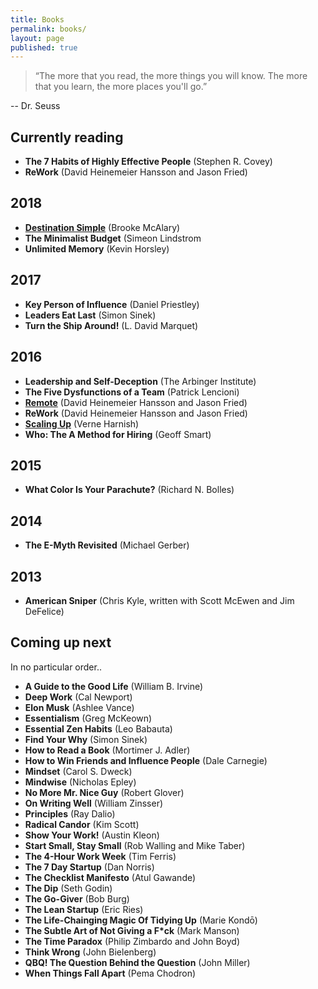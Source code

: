 ```yaml
---
title: Books
permalink: books/
layout: page
published: true
---
```


>“The more that you read, the more things you will know. The more that you learn, the more places you'll go.”

\-- Dr. Seuss

## Currently reading

- **The 7 Habits of Highly Effective People** (Stephen R. Covey)
- **ReWork** (David Heinemeier Hansson and Jason Fried)

## 2018

- [**Destination Simple**](/books/destination-simple) (Brooke McAlary)
- **The Minimalist Budget** (Simeon Lindstrom
- **Unlimited Memory** (Kevin Horsley)

## 2017

- **Key Person of Influence** (Daniel Priestley)
- **Leaders Eat Last** (Simon Sinek)
- **Turn the Ship Around!** (L. David Marquet)

## 2016

- **Leadership and Self-Deception** (The Arbinger Institute)
- **The Five Dysfunctions of a Team** (Patrick Lencioni)
- [**Remote**](/books/remote) (David Heinemeier Hansson and Jason Fried)
- **ReWork** (David Heinemeier Hansson and Jason Fried)
- [**Scaling Up**](/books/scaling-up) (Verne Harnish)
- **Who: The A Method for Hiring** (Geoff Smart)

## 2015

- **What Color Is Your Parachute?** (Richard N. Bolles)

## 2014

- **The E-Myth Revisited** (Michael Gerber)

## 2013

- **American Sniper** (Chris Kyle, written with Scott McEwen and Jim DeFelice)

## Coming up next

In no particular order..

- **A Guide to the Good Life** (William B. Irvine)
- **Deep Work** (Cal Newport)
- **Elon Musk** (Ashlee Vance)
- **Essentialism** (Greg McKeown)
- **Essential Zen Habits** (Leo Babauta)
- **Find Your Why** (Simon Sinek)
- **How to Read a Book** (Mortimer J. Adler)
- **How to Win Friends and Influence People** (Dale Carnegie)
- **Mindset** (Carol S. Dweck)
- **Mindwise** (Nicholas Epley)
- **No More Mr. Nice Guy** (Robert Glover)
- **On Writing Well** (William Zinsser)
- **Principles** (Ray Dalio)
- **Radical Candor** (Kim Scott)
- **Show Your Work!** (Austin Kleon)
- **Start Small, Stay Small** (Rob Walling and Mike Taber)
- **The 4-Hour Work Week** (Tim Ferris)
- **The 7 Day Startup** (Dan Norris)
- **The Checklist Manifesto** (Atul Gawande)
- **The Dip** (Seth Godin)
- **The Go-Giver** (Bob Burg)
- **The Lean Startup** (Eric Ries)
- **The Life-Chainging Magic Of Tidying Up** (Marie Kondō)
- **The Subtle Art of Not Giving a F\*ck** (Mark Manson)
- **The Time Paradox** (Philip Zimbardo and John Boyd)
- **Think Wrong** (John Bielenberg)
- **QBQ! The Question Behind the Question** (John Miller)
- **When Things Fall Apart** (Pema Chodron)
